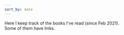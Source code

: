 ```yaml
---
sort_by: date
---
```


Here I keep track of the books I've read (since Feb 2021).  
Some of them have links.
